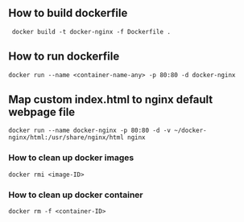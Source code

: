 ## How to build dockerfile
```
 docker build -t docker-nginx -f Dockerfile .
```

## How to run dockerfile
```
docker run --name <container-name-any> -p 80:80 -d docker-nginx
```
## Map custom index.html to nginx default webpage file
```
docker run --name docker-nginx -p 80:80 -d -v ~/docker-nginx/html:/usr/share/nginx/html nginx
```

### How to clean up docker images
```
docker rmi <image-ID>
```
### How to clean up docker container
```
docker rm -f <container-ID>
```

